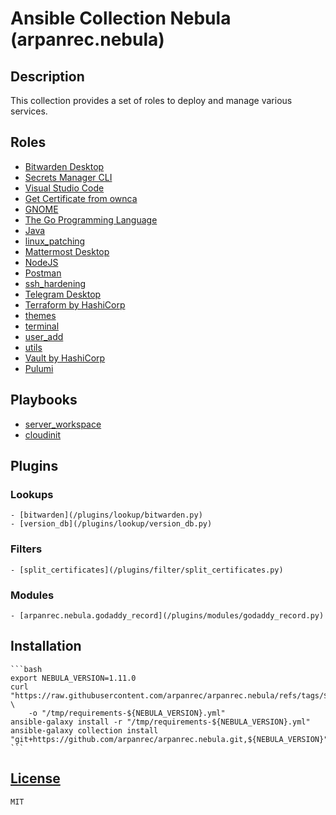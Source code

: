 # Ansible Collection Nebula (arpanrec.nebula)

## Description

This collection provides a set of roles to deploy and manage various services.

## Roles

- [Bitwarden Desktop](/roles/bitwarden_desktop/README.md)
- [Secrets Manager CLI](/roles/bws/README.md)
- [Visual Studio Code](/roles/code/README.md)
- [Get Certificate from ownca](/roles/get_certificate_ownca/README.md)
- [GNOME](/roles/gnome/README.md)
- [The Go Programming Language](/roles/go/README.md)
- [Java](/roles/java/README.md)
- [linux_patching](/roles/linux_patching/README.md)
- [Mattermost Desktop](/roles/mattermost_desktop/README.md)
- [NodeJS](/roles/nodejs/README.md)
- [Postman](/roles/postman/README.md)
- [ssh_hardening](/roles/ssh_hardening/README.md)
- [Telegram Desktop](/roles/telegram_desktop/README.md)
- [Terraform by HashiCorp](/roles/terraform/README.md)
- [themes](/roles/themes/README.md)
- [terminal](/roles/terminal/README.md)
- [user_add](/roles/user_add/README.md)
- [utils](/roles/utils/README.md)
- [Vault by HashiCorp](/roles/vault/README.md)
- [Pulumi](/roles/pulumi/README.md)

## Playbooks

- [server_workspace](/playbooks/server_workspace.md)
- [cloudinit](/playbooks/cloudinit.md)

## Plugins

### Lookups

    - [bitwarden](/plugins/lookup/bitwarden.py)
    - [version_db](/plugins/lookup/version_db.py)

### Filters

    - [split_certificates](/plugins/filter/split_certificates.py)

### Modules

    - [arpanrec.nebula.godaddy_record](/plugins/modules/godaddy_record.py)

## Installation

    ```bash
    export NEBULA_VERSION=1.11.0
    curl "https://raw.githubusercontent.com/arpanrec/arpanrec.nebula/refs/tags/${NEBULA_VERSION}/requirements.yml" \
        -o "/tmp/requirements-${NEBULA_VERSION}.yml"
    ansible-galaxy install -r "/tmp/requirements-${NEBULA_VERSION}.yml"
    ansible-galaxy collection install "git+https://github.com/arpanrec/arpanrec.nebula.git,${NEBULA_VERSION}"
    ```

## [License](LICENSE)

`MIT`
